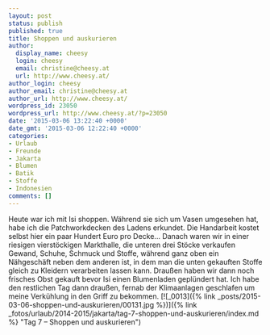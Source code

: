 ```yaml
---
layout: post
status: publish
published: true
title: Shoppen und auskurieren
author:
  display_name: cheesy
  login: cheesy
  email: christine@cheesy.at
  url: http://www.cheesy.at/
author_login: cheesy
author_email: christine@cheesy.at
author_url: http://www.cheesy.at/
wordpress_id: 23050
wordpress_url: http://www.cheesy.at/?p=23050
date: '2015-03-06 13:22:40 +0000'
date_gmt: '2015-03-06 12:22:40 +0000'
categories:
- Urlaub
- Freunde
- Jakarta
- Blumen
- Batik
- Stoffe
- Indonesien
comments: []
---
```

Heute war ich mit Isi shoppen. Während sie sich um Vasen umgesehen hat, habe ich die Patchworkdecken des Ladens erkundet. Die Handarbeit kostet selbst hier ein paar Hundert Euro pro Decke...
Danach waren wir in einer riesigen vierstöckigen Markthalle, die unteren drei Stöcke verkaufen Gewand, Schuhe, Schmuck und Stoffe, während ganz oben ein Nähgeschäft neben dem anderen ist, in dem man die unten gekauften Stoffe gleich zu Kleidern verarbeiten lassen kann. Draußen haben wir dann noch frisches Obst gekauft bevor Isi einen Blumenladen geplündert hat.
Ich habe den restlichen Tag dann draußen, fernab der Klimaanlagen geschlafen um meine Verkühlung in den Griff zu bekommen.
[![_0013]({% link _posts/2015-03-06-shoppen-und-auskurieren/00131.jpg %})]({% link _fotos/urlaub/2014-2015/jakarta/tag-7-shoppen-und-auskurieren/index.md %} "Tag 7 – Shoppen und auskurieren")
